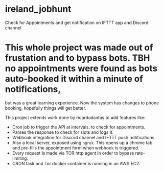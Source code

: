 # ireland_jobhunt
Check for Appointments and get notification on IFTTT app and Discord channel

# This whole project was made out of frustation and to bypass bots. TBH no appointments were found as bots auto-booked it within a minute of notifications,
but was a great learning experience.
Now the system has changes to phone booking, hopefully things will get better. 

This project extends work done by ricardodantas to add features like:
- Cron job to trigger the API at intervals, to check for appointments.
- Parses the response to check for slots and logs it.
- Webhook integration for Discord channel and IFTTT push notifications.
- Also a local server, exposed using `ngrok`. This opens up a chrome tab and pre-fills the appointment form when webhook is triggered.
- Every request is made via TOR http agent in order to bypass rate-limiting.
- CRON task and Tor docker container is running in an AWS EC2.
